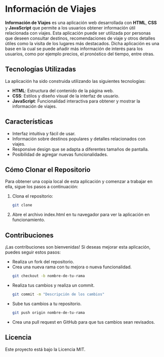 # Información de Viajes

**Información de Viajes** es una aplicación web desarrollada con **HTML**, **CSS** y **JavaScript** que permite a los usuarios obtener información útil relacionada con viajes. Esta aplicación puede ser utilizada por personas que deseen consultar destinos, recomendaciones de viaje y otros detalles útiles como la visita de los lugares más destacados. Dicha aplicación es una base en la cual se puede añadir más información de interés para los usuarios, como por ejemplo precios, el pronóstico del tiempo, entre otras. 

## Tecnologías Utilizadas

La aplicación ha sido construida utilizando las siguientes tecnologías:

- **HTML**: Estructura del contenido de la página web.
- **CSS**: Estilos y diseño visual de la interfaz de usuario.
- **JavaScript**: Funcionalidad interactiva para obtener y mostrar la información de viajes.

## Características

- Interfaz intuitiva y fácil de usar.
- Información sobre destinos populares y detalles relacionados con viajes.
- Responsive design que se adapta a diferentes tamaños de pantalla.
- Posibilidad de agregar nuevas funcionalidades.

## Cómo Clonar el Repositorio

Para obtener una copia local de esta aplicación y comenzar a trabajar en ella, sigue los pasos a continuación:

1. Clona el repositorio:
   ```bash
   git clone

2. Abre el archivo index.html en tu navegador para ver la aplicación en funcionamiento.

## Contribuciones

¡Las contribuciones son bienvenidas! Si deseas mejorar esta aplicación, puedes seguir estos pasos:

- Realiza un fork del repositorio.
- Crea una nueva rama con tu mejora o nueva funcionalidad.
    ```bash
    git checkout -b nombre-de-tu-rama

- Realiza tus cambios y realiza un commit.
    ```bash
    git commit -m "Descripción de los cambios"

- Sube tus cambios a tu repositorio.
    ```bash
    git push origin nombre-de-tu-rama

- Crea una pull request en GitHub para que tus cambios sean revisados.

## Licencia
Este proyecto está bajo la Licencia MIT.